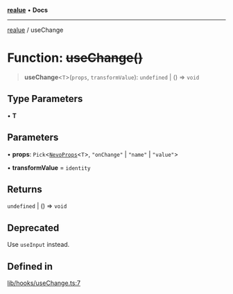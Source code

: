 [**realue**](../README.md) • **Docs**

***

[realue](../README.md) / useChange

# Function: ~~useChange()~~

> **useChange**\<`T`\>(`props`, `transformValue`): `undefined` \| () => `void`

## Type Parameters

• **T**

## Parameters

• **props**: `Pick`\<[`NevoProps`](../type-aliases/NevoProps.md)\<`T`\>, `"onChange"` \| `"name"` \| `"value"`\>

• **transformValue** = `identity`

## Returns

`undefined` \| () => `void`

## Deprecated

Use `useInput` instead.

## Defined in

[lib/hooks/useChange.ts:7](https://github.com/nevoland/realue/blob/cbce77129663d64110c6eeb5270a3b7841e0b453/lib/hooks/useChange.ts#L7)
